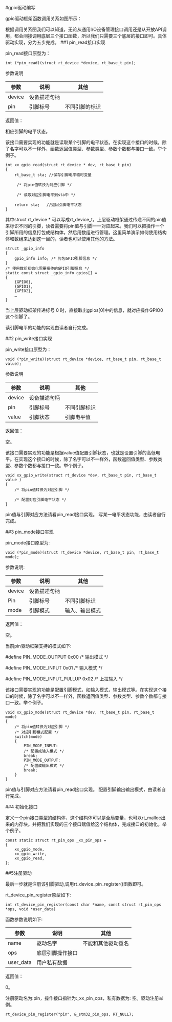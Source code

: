 #gpio驱动编写

gpio驱动框架函数调用关系如图所示：

根据调用关系图我们可以知道，无论从通用I/O设备管理接口调用还是从开放API调用，都会间接调用底层三个接口函数，所以我们只需要三个底层的接口即可。具体驱动实现，分为五步完成。
##1 pin_read接口实现

pin_read接口原型为：
``` 
int (*pin_read)(struct rt_device *device, rt_base_t pin);
``` 
参数说明

| 参数   | 说明         | 其他           |
|--------|--------------|----------------|
| device | 设备描述句柄 |                |
| pin    | 引脚标号     | 不同引脚的标识 |

返回值：

相应引脚的电平状态。

该接口需要实现的功能就是读取某个引脚的电平状态。在实现这个接口的时候，除了名字可以不一样外，函数返回值类型、参数类型、参数个数都与接口一致。举个例子。

``` 
int xx_gpio_read(struct rt_device * dev, rt_base_t pin)
{
    rt_base_t sta; //保存引脚电平临时变量
    
     /* 将pin值转换为对应引脚 */
    
     /* 读取对应引脚电平到sta中 */
    
    return sta;   //返回引脚电平状态
}
``` 

其中struct rt_device \*
可以写成rt_device_t。上层驱动框架通过传递不同的pin值来标识不同的引脚，读者需要将pin值与引脚一一对应起来。我们可以把操作一个引脚所用的信息打包成结构体，然后用数组进行管理。这里简单演示如何使用结构体和数组来达到这一目的，读者也可以使用其他的方法。

``` 
struct _gpio_info
{
    gpio_info info; /* 打包GPIO引脚信息 */
}
/* 使用数组初始化需要操作的GPIO引脚信息 */
static const struct _gpio_info gpios[] = 
{
    {GPIO0},
    {GPIO1},
    {GPIO2},
    …
}
```
当上层驱动框架传递标号 0
时，直接取出gpios[0]中的信息，就对应操作GPIO0这个引脚了。

读引脚电平的功能的实现由读者自行完成。

##2 pin_write接口实现

pin_write接口原型为：
``` 
void (*pin_write)(struct rt_device *device, rt_base_t pin, rt_base_t value);
``` 
参数说明

| 参数   | 说明         | 其他         |
|--------|--------------|--------------|
| device | 设备描述句柄 |              |
| pin    | 引脚标号     | 不同引脚标识 |
| value  | 引脚状态     | 引脚电平值   |

返回值：

空。

该接口需要实现的功能是根据value值配置引脚状态，也就是设置引脚的高低电平。在实现这个接口的时候，除了名字可以不一样外，函数返回值类型、参数类型、参数个数都与接口一致。举个例子。

``` 
void xx_gpio_write(struct rt_device *dev, rt_base_t pin, rt_base_t value )
{
    /* 将pin值转换为对应引脚 */
    
    /* 配置对应引脚电平状态 */
}
``` 
pin值与引脚对应方法请看pin_read接口实现。
写某一电平状态功能，由读者自行完成。

##3 pin_mode接口实现

pin_mode接口原型为:
``` 
void (*pin_mode)(struct rt_device *device, rt_base_t pin, rt_base_t mode);
``` 
参数说明:

| 参数   | 说明         | 其他           |
|--------|--------------|----------------|
| device | 设备描述句柄 |                |
| Pin    | 引脚标号     | 不同引脚标识   |
| mode   | 引脚模式     | 输入、输出模式 |

返回值：

空。

当前pin驱动框架支持的模式如下:

\#define PIN_MODE_OUTPUT 0x00 /\* 输出模式 \*/

\#define PIN_MODE_INPUT 0x01 /\* 输入模式 \*/

\#define PIN_MODE_INPUT_PULLUP 0x02 /\* 上拉输入 \*/

该接口需要实现的功能是配置引脚模式，如输入模式，输出模式等。在实现这个接口的时候，除了名字可以不一样外，函数返回值类型、参数类型、参数个数都与接口一致。举个例子。
``` 
void xx_gpio_mode(struct rt_device *dev, rt_base_t pin, rt_base_t mode)
{
    /* 将pin值转换为对应引脚 */
    /* 对应引脚模式配置 */
    switch(mode)
    {
        PIN_MODE_INPUT:
		/* 配置成输入模式 */
		break;
	    PIN_MODE_OUTPUT:
		/* 配置成输出模式 */
		break;
    }
}
``` 
pin值与引脚对应方法请看pin_read接口实现。
配置引脚输出输出模式，由读者自行完成。

##4 初始化接口

定义一个pin接口类型的结构体，这个结构体可以是全局变量，也可以rt_malloc出来的内存块。并把我们实现的三个接口赋值给这个结构体，完成接口的初始化。举个例子。
``` 
const static struct rt_pin_ops _xx_pin_ops =
{
    xx_gpio_mode,
    xx_gpio_write,
    xx_gpio_read,
};

``` 
##5注册驱动

最后一步就是注册该引脚驱动,调用rt_device_pin_register()函数即可。

rt_device_pin_register原型如下:
``` 
int rt_device_pin_register(const char *name, const struct rt_pin_ops *ops, void *user_data)
``` 
函数参数说明如下:

| 参数      | 说明             | 其他               |
|-----------|------------------|--------------------|
| name      | 驱动名字         | 不能和其他驱动重名 |
| ops       | 底层引脚操作接口 |                    |
| user_data | 用户私有数据     |                    |

返回值：

0。

注册驱动名为:pin，操作接口指针为:_xx_pin_ops，私有数据为: 空。驱动注册举例。
``` 
rt_device_pin_register("pin", &_stm32_pin_ops, RT_NULL);
``` 
